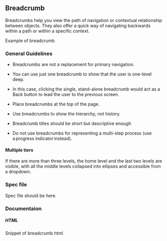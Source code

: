 <div id="Overview"></div>

## Breadcrumb

Breadcrumbs help you view the path of navigation or contextual relationship between objects. They also offer a quick way of navigating backwards within a path or within a specific context.

Example of breadcrumb

<div id="General-Guideline"></div>

### General Guidelines

- Breadcrumbs are not a replacement for primary navigation.

- You can use just one breadcrumb to show that the user is one-level deep.

- In this case, clicking the single, stand-alone breadcrumb would act as a Back button to lead the user to the previous screen.

- Place breadcrumbs at the top of the page.

- Use breadcrumbs to show the hierarchy, not history.

- Breadcrumb titles should be short but descriptive enough

- Do not use breadcrumbs for representing a multi-step process (use a progress indicator instead).

#### Multiple tiers 

If there are more than three levels, the home level and the last two levels are visible, with all the middle levels collapsed into ellipses and accessible from a dropdown.

<div id="Spec-file"></div>

### Spec file

Spec file should be here.

<div id="Documentation"></div>

### Documentaion

##### HTML

Snippet of breadcrumb html
